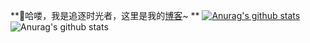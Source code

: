 **👋哈喽，我是追逐时光者，这里是我的[博客](https://www.cnblogs.com/Can-daydayup/ "博客")~ **
[![Anurag's github stats](https://github-readme-stats.vercel.app/api?username=YSGStudyHards)](https://github.com/anuraghazra/github-readme-stats)
![Anurag's github stats](https://github-readme-stats.vercel.app/api?username=YSGStudyHards&hide=["contribs","prs"])
